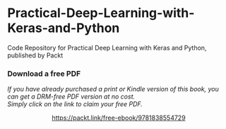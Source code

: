 # Practical-Deep-Learning-with-Keras-and-Python
Code Repository for Practical Deep Learning with Keras and Python, published by Packt
### Download a free PDF

 <i>If you have already purchased a print or Kindle version of this book, you can get a DRM-free PDF version at no cost.<br>Simply click on the link to claim your free PDF.</i>
<p align="center"> <a href="https://packt.link/free-ebook/9781838554729">https://packt.link/free-ebook/9781838554729 </a> </p>